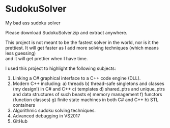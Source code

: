 
# SudokuSolver
My bad ass sudoku solver

Please download SudokuSolver.zip and extract anywhere.

This project is not meant to be the fastest solver in the world, nor is it the prettiest. 
It will get faster as I add more solving techniques (which means less guessing)  
and it will get prettier when I have time. 

I used this project to highlight the following subjects:

1) Linking a C# graphical interface to a C++ code engine (DLL).
2) Modern C++ including:
   a) threads
   b) thread-safe singletons and classes (my design!) in C# and C++
   c) templates
   d) shared_ptrs and unique_ptrs and data structures of such beasts
   e) memory management
   f) functors (function classes)
   g) finite state machines in both C# and C++
   h) STL containers
3) Algorithmic sudoku solving techniques.
4) Advanced debugging in VS2017
5) GitHub
